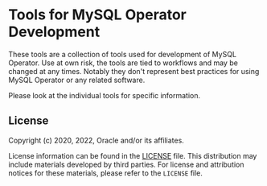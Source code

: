 Tools for MySQL Operator Development
====================================

These tools are a collection of tools used for development of MySQL Operator.
Use at own risk, the tools are tied to workflows and may be changed at any 
times. Notably they don't represent best practices for using MySQL Operator
or any related software.

Please look at the individual tools for specific information.

License
-------

Copyright (c) 2020, 2022, Oracle and/or its affiliates.

License information can be found in the [LICENSE](https://github.com/mysql/mysql-operator/blob/trunk/LICENSE) file.
This distribution may include materials developed by third parties. For license
and attribution notices for these materials, please refer to the `LICENSE` file.

